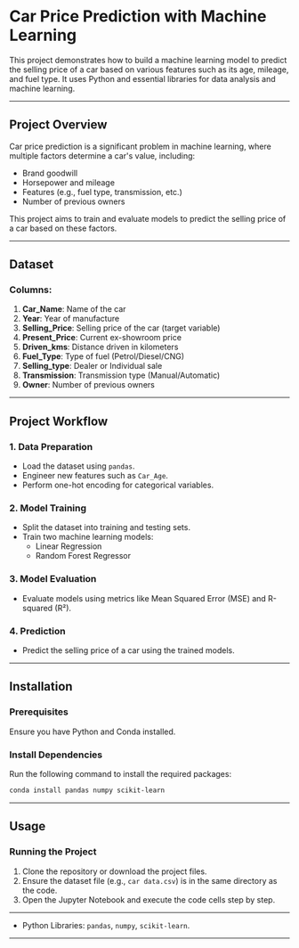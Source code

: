 
# Car Price Prediction with Machine Learning

This project demonstrates how to build a machine learning model to predict the selling price of a car based on various features such as its age, mileage, and fuel type. It uses Python and essential libraries for data analysis and machine learning.

---

## Project Overview

Car price prediction is a significant problem in machine learning, where multiple factors determine a car's value, including:

- Brand goodwill
- Horsepower and mileage
- Features (e.g., fuel type, transmission, etc.)
- Number of previous owners

This project aims to train and evaluate models to predict the selling price of a car based on these factors.

---

## Dataset

### Columns:

1. **Car\_Name**: Name of the car
2. **Year**: Year of manufacture
3. **Selling\_Price**: Selling price of the car (target variable)
4. **Present\_Price**: Current ex-showroom price
5. **Driven\_kms**: Distance driven in kilometers
6. **Fuel\_Type**: Type of fuel (Petrol/Diesel/CNG)
7. **Selling\_type**: Dealer or Individual sale
8. **Transmission**: Transmission type (Manual/Automatic)
9. **Owner**: Number of previous owners

---

## Project Workflow

### 1. **Data Preparation**

- Load the dataset using `pandas`.
- Engineer new features such as `Car_Age`.
- Perform one-hot encoding for categorical variables.

### 2. **Model Training**

- Split the dataset into training and testing sets.
- Train two machine learning models:
  - Linear Regression
  - Random Forest Regressor

### 3. **Model Evaluation**

- Evaluate models using metrics like Mean Squared Error (MSE) and R-squared (R²).

### 4. **Prediction**

- Predict the selling price of a car using the trained models.

---

## Installation

### Prerequisites

Ensure you have Python and Conda installed.

### Install Dependencies

Run the following command to install the required packages:

```bash
conda install pandas numpy scikit-learn
```

---

## Usage

### Running the Project

1. Clone the repository or download the project files.
2. Ensure the dataset file (e.g., `car data.csv`) is in the same directory as the code.
3. Open the Jupyter Notebook and execute the code cells step by step.

---

- Python Libraries: `pandas`, `numpy`, `scikit-learn`.

---
```

